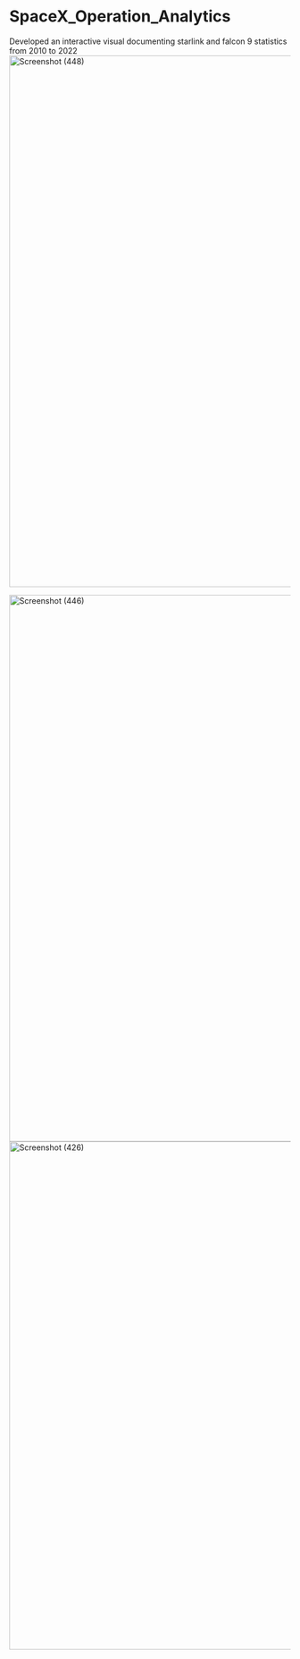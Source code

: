 # SpaceX_Operation_Analytics
Developed an interactive visual documenting starlink and falcon 9 statistics from 2010 to 2022
<img width="1892" height="951" alt="Screenshot (448)" src="https://github.com/user-attachments/assets/8d93b306-2aaf-46e7-9090-a0c598675707" />

<img width="1920" height="978" alt="Screenshot (446)" src="https://github.com/user-attachments/assets/d8a4cb11-71c2-4d55-972c-29ebe8054514" />

<img width="1650" height="909" alt="Screenshot (426)" src="https://github.com/user-attachments/assets/efd0f7b6-f302-46e7-90f9-329b9fdb2ec0" />
